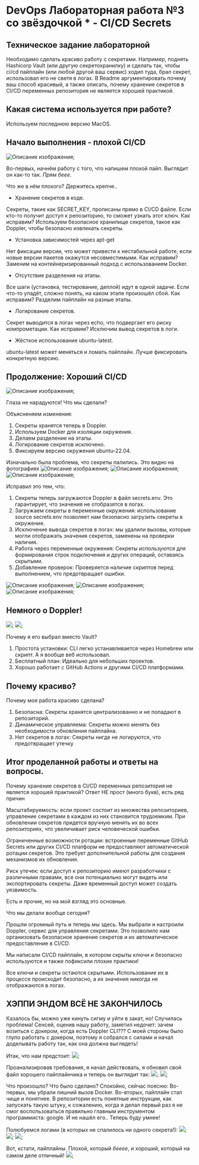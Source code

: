 # DevOps Лабораторная работа №3 со звёздочкой * - CI/CD Secrets
## Техническое задание лабораторной 

Необходимо сделать красиво работу с секретами. Например, поднять Hashicorp Vault (или другую секретохранилку) и сделать так, чтобы ci/cd пайплайн (или любой другой ваш сервис) ходил туда, брал секрет, использовал его не светя в логах. В Readme аргументировать почему ваш способ красивый, а также описать, почему хранение секретов в CI/CD переменных репозитория не является хорошей практикой.

## Какая система используется при работе?

Используем последнюю версию MacOS. 

## Начало выполнения - плохой CI/CD

<image src="ПЛОХОЙСИСД.png" alt="Описание изображения">;

Во-первых, начнём работу с того, что напишем плохой пайп. Выглядит он как-то так. _Прям беее_.

Что же в нём плохого? Держитесь крепче..

- Хранение секретов в коде.

Секреты, такие как SECRET_KEY, прописаны прямо в CI/CD файле. Если кто-то получит доступ к репозиторию, то сможет узнать этот ключ.
Как исправим? Используем безопасное хранилище секретов, такое как Doppler, чтобы безопасно извлекать секреты.

- Установка зависимостей через apt-get

Нет фиксации версии, что может привести к нестабильной работе, если новые версии пакетов окажутся несовместимыми.
Как исправим? Заменим на контейнеризированный подход с использованием Docker.

- Отсутствие разделения на этапы.

Все шаги (установка, тестирование, деплой) идут в одной задаче. Если что-то упадёт, сложно понять, на каком этапе произошёл сбой.
Как исправим? Разделим пайплайн на разные этапы.

- Логирование секретов.

Секрет выводится в логах через echo, что подвергает его риску компрометации.
Как исправим? Исключим вывод секретов в логи.

- Жёсткое использование ubuntu-latest.

ubuntu-latest может меняться и ломать пайплайн. Лучше фиксировать конкретную версию.


## Продолжение: Хороший CI/CD

<image src="финальный и рабочий гуд сисд.png" alt="Описание изображения">;

Глаза не нарадуются! Что мы сделали?

Объясненяем изменения:

1. Секреты хранятся теперь в Doppler.
2. Используем Docker для изоляции окружения.
3. Делаем разделение на этапы.
4. Логирование секретов исключено.
5. Фиксируем версию окружения ubuntu-22.04.

Изначально была проблема, что секреты палились. Это видно на фотографиях 
<image src="логи1 секреты палятся.png" alt="Описание изображения">;
<image src="логи2 секреты палятся.png" alt="Описание изображения">;
<image src="логи3 секреты палятся.png" alt="Описание изображения">;

Исправил это тем, что:

1. Секреты теперь загружаются Doppler в файл secrets.env. Это гарантирует, что значения не отобразятся в логах.
2. Загружаем секреты в переменные окружения: использование source secrets.env позволяет нам безопасно загрузить секреты в окружение.
3. Исключение вывода секретов в логах: мы удалили вызовы, которые могли отображать значения секретов, заменены на проверки наличия.
4. Работа через переменные окружения: Секреты используются для формирования строк подключения и других операций, оставаясь скрытыми.
5. Добавление проверок: Проверяется наличие скриптов перед выполнением, что предотвращает ошибки.

<image src="лог1 секреты не палятся.png" alt="Описание изображения">;
<image src="лог2 секреты не палятся.png" alt="Описание изображения">;
<image src="лог3 секреты не палятся.png" alt="Описание изображения">;


## Немного о Doppler!

<image src="токен секрета.png">;
<image src="сам секрет.png">;

Почему я его выбрал вместо Vault?

1. Простота установки: CLI легко устанавливается через Homebrew или скрипт. А я вообще веб использовал.
2. Бесплатный план: Идеально для небольших проектов.
3. Хорошо работает с GitHub Actions и другими CI/CD платформами.


## Почему красиво?
Почему моя работа красиво сделана? 

1. Безопасна: Секреты хранятся централизованно и не попадают в репозиторий.
2. Динамическое управляема: Секреты можно менять без необходимости обновления пайплайна.
3. Нет секретов в логах: Секреты нигде не логируются, что предотвращает утечку

## Итог проделанной работы и ответы на вопросы.

Почему хранение секретов в CI/CD переменных репозитория не является хорошей практикой? Ответ НЕ прост (много букв), есть ряд причин

Масштабируемость: если проект состоит из множества репозиториев, управление секретами в каждом из них становится трудоемким. При обновлении секретов придется вручную менять их во всех репозиториях, что увеличивает риск человеческой ошибки.

Ограниченные возможности ротации: встроенные переменные GitHub Secrets или других CI/CD платформ не предоставляют автоматической ротации секретов. Это требует дополнительной работы для создания механизмов их обновления.

Риск утечек: если доступ к репозиторию имеют разработчики с различными правами, все они потенциально могут видеть или экспортировать секреты. Даже временный доступ может создать уязвимость.

Есть и прочие, но на мой взгляд это основные.

Что мы делали вообще сегодня?

Прошли огромный путь и теперь мы здесь. Мы выбрали и настроили Doppler, сервис для управления секретами. Это позволило нам организовать безопасное хранение секретов и их автоматическое предоставление в CI/CD.

Мы написали CI/CD пайплайн, в котором скрыты ключи и безопасно используются и также пофиксили плохие практики!

Все ключи и секреты остаются скрытыми. Использование их в процессе происходит безопасно, а их значения никогда не отображаются в логах.

## ХЭППИ ЭНДОМ ВСЁ НЕ ЗАКОНЧИЛОСЬ

Казалось бы, можно уже кинуть сигму и уйти в закат, но! Случилась проблема! Сенсей, оценив нашу работу, заметил недочет: зачем возиться с докером, когда есть Doppler CLI???
С моей стороны было глупо работать с докером, поэтому я собрался с силами и начал доделывать работу так, как она должна выглядеть!

Итак, что нам предстоит:
<image src="замечания.png">;

Проанализировав требования, я начал действовать, я обновил свой файл хорошего пайплайнчика и теперь он выглядит так:
<image src="обновленный гуд пайплайн 1.png">;
<image src="обновленный гуд пайплайн 2.png">;

Что произошло? Что было сделано? Спокойно, сейчас поясню:
Во-первых, мы убрали лишний вызов Docker. Во-вторых, пайплайн стал чище и понятнее. В репозитории есть понятные инструкции, как запускать такую штуку, к сожалению, когда я делал первый раз я не смог воспользоваться правильно главным инструментом программиста: google. И не нашёл его.. Теперь буду умнее!

Полюбуемся логами (в которых не спалилось ни одного секрета!):
<image src="логи 1.png">;
<image src="логи 2.png">;
<image src="логи 3.png">;

Вот, кстати, пайплайны. Плохой, который _бееее_, и хороший, который на самом деле отличный!
<image src="резы.png">;